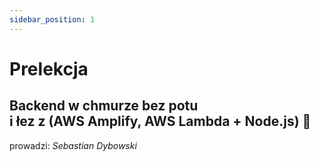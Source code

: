 ```yaml
---
sidebar_position: 1
---
```


# Prelekcja 
## Backend w chmurze bez potu <br/> i łez z (AWS Amplify, AWS Lambda + Node.js) 🚀

prowadzi: *Sebastian Dybowski*
